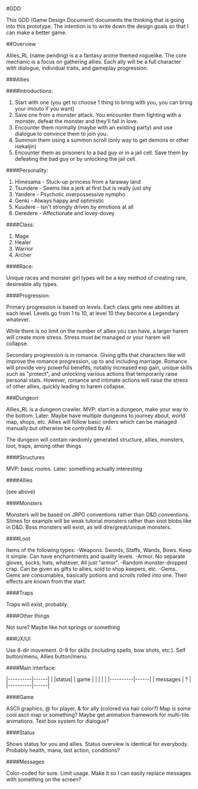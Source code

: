 #GDD

This GDD (Game Design Document) documents the thinking that is going into this
prototype.  The intention is to write down the design goals so that I can make
a better game.

##Overview

Allies_RL (name pending) is a a fantasy anime themed roguelike.  The core
mechanic is a focus on gathering allies.  Each ally will be a full character
with dialogue, individual traits, and gameplay progression.

###Allies

####Introductions:

1) Start with one (you get to choose 1 thing to bring with you, you can bring
   your imouto if you want)
2) Save one from a monster attack.  You encounter them fighting with a monster,
   defeat the monster and they'll fall in love.
3) Encounter them normally (maybe with an existing party) and use dialogue to
   convince them to join you.
4) Summon them using a summon scroll (only way to get demons or other isekaijin)
5) Encounter them as prisoners to a bad guy or in a jail cell.  Save them by
   defeating the bad guy or by unlocking the jail cell.

####Personality:

1) Himesama - Stuck-up princess from a faraway land
2) Tsundere - Seems like a jerk at first but is really just shy
3) Yandere - Psychotic overpossessive nympho
4) Genki - Always happy and optimistic
5) Kuudere - Isn't strongly driven by emotions at all
6) Deredere - Affectionate and lovey-dovey

####Class:

1) Mage
2) Healer
3) Warrior
4) Archer

####Race:

Unique races and monster girl types will be a key method of creating rare,
desireable ally types.  

####Progression:

Primary progression is based on levels.  Each class gets new abilities at each
level.  Levels go from 1 to 10, at level 10 they become a Legendary whatever.

While there is no limit on the number of allies you can have, a larger harem
will create more stress.  Stress must be managed or your harem will collapse.

Secondary progression is in romance.  Giving gifts that characters like will
improve the romance progression, up to and including marriage.  Romance will
provide very powerful benefits, notably increased exp gain, unique skills such
as "protect", and unlocking various actions that temporarily raise personal
stats.  However, romance and intimate actions will raise the stress of other
allies, quickly leading to harem collapse.

###Dungeon

Allies_RL is a dungeon crawler.  MVP:  start in a dungeon, make your way to the
bottom.  Later:  Maybe have multiple dungeons to journey about, world map,
shops, etc.  Allies will follow basic orders which can be managed manually but
otherwise be controlled by AI.

The dungeon will contain randomly generated structure, allies, monsters, loot,
traps, among other things

####Structures

MVP: basic rooms.
Later:  something actually interesting

####Allies

(see above)

####Monsters

Monsters will be based on JRPG conventions rather than D&D conventions.  Slimes
for example will be weak tutorial monsters rather than snot blobs like in D&D.
Boss monsters will exist, as will dire/great/unique monsters.  

####Loot

Items of the following types:
  -Weapons.  Swords, Staffs, Wands, Bows.  Keep it simple.  Can have
    enchantments and quality levels.
  -Armor.  No separate gloves, socks, hats, whatever.  All just "armor".
  -Random monster-dropped crap.  Can be given as gifts to allies, sold to shop
    keepers, etc.
  -Gems.  Gems are consumables, basically potions and scrolls rolled into one.
    Their effects are known from the start.

####Traps

Traps will exist, probably.

####Other things

Not sure?  Maybe like hot springs or something

###UX/UI

Use 8-dir movement.  0-9 for skills (including spells, bow shots, etc.).
Self button/menu, Allies button/menu.

####Main interface:

|----------|------|
|          |status|
|   game   |      |
|          |      |
|----------|------|
| messages |  ?   |
|----------|------|

####Game

ASCII graphics, @ for player, & for ally (colored via hair color?)
Map is some cool ascii map or something?  Maybe get animation framework for
multi-tile animations.  Text box system for dialogue?

####Status

Shows status for you and allies.  Status overview is identical for everybody.
Probably health, mana, last action, conditions?

####Messages

Color-coded for sure.  Limit usage.  Make it so I can easily replace messages
with something on the screen?
